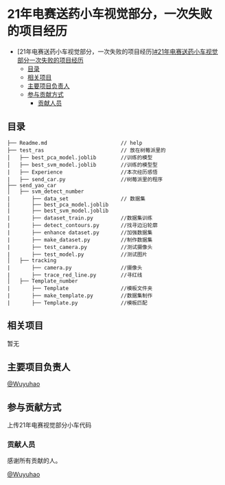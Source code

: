 # 21年电赛送药小车视觉部分，一次失败的项目经历



- [21年电赛送药小车视觉部分，一次失败的项目经历][#21年电赛送药小车视觉部分一次失败的项目经历](https://github.com/krivewuyuhao/21_send_yao_car)
  - [目录](#目录)
  - [相关项目](#相关项目)
  - [主要项目负责人](#主要项目负责人)
  - [参与贡献方式](#参与贡献方式)
    - [贡献人员](#贡献人员)

## 目录
    ├── Readme.md                        // help
    ├── test_ras                         // 放在树莓派里的
    │   ├── best_pca_model.joblib        //训练的模型
    │   ├── best_svm_model.joblib        //训练的模型型            
    |   ├── Experience                   //本次经历感悟
    |   ├── send_car.py                  //树莓派里的程序
    ├── send_yao_car                      
    │   ├── svm_detect_number
    |       ├── data_set                 // 数据集
    |       ├── best_pca_model.joblib
    |       ├── best_svm_model.joblib
    |       ├── dataset_train.py         //数据集训练
    |       ├── detect_contours.py       //找寻边沿轮廓
    |       ├── enhance dataset.py       //加强数据集
    |       ├── make_dataset.py          //制作数据集
    |       ├── test_camera.py           //测试摄像头
    |       ├── test_model.py            //测试图片
    │   ├── tracking
    |       ├── camera.py                //摄像头
    |       ├── trace_red_line.py        //寻红线     
    │   ├── Template_number
    |       ├── Template                 //模板文件夹
    |       ├── make_template.py         //数据集制作
    |       ├── Template.py              //模板匹配
                




## 相关项目

暂无

## 主要项目负责人

[@Wuyuhao](https://github.com/krivewuyuhao)

## 参与贡献方式

上传21年电赛视觉部分小车代码

### 贡献人员

感谢所有贡献的人。

[@Wuyuhao](https://github.com/krivewuyuhao)



